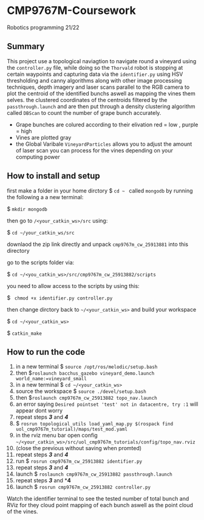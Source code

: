 # CMP9767M-Coursework
Robotics programming 21/22
## Summary 
This project use a topological naviagtion to navigate round a vineyard using the `controller.py` file, while doing so the `Thorvald` robot is stopping at certain waypoints and capturing data via the `identifier.py` using HSV thresholding and canny algorithms along with other image processing techniques, depth imagery and laser scans parallel to the RGB camera to plot the centroid of the identified bunchs aswell as mapping the vines them selves.
the clustered coordinates of the centroids filtered by the `passthrough.launch` and are then put through a density clustering algorithm called `DBScan` to count the number of grape bunch accurately. 

- Grape bunches are colured according to their elivation red = low , purple = high 
- Vines are plotted gray
- the Global Varibale `VineyardParticles` allows you to adjust the amount of laser scan you can process for the vines depending on your computing power 




## How to install and setup 
first make a folder in your home dirctory $ `cd ~ ` called `mongodb` by running the following a a new terminal: 

$ `mkdir mongodb`

then go to `/<your_catkin_ws>/src` using:

$ `cd ~/your_catkin_ws/src`

downlaod the zip link directly and unpack `cmp9767m_cw_25913881` into this directory 

go to the scripts folder via:

$ `cd ~/<you_catkin_ws>/src/cmp9767m_cw_25913882/scripts `

you need to allow access to the scripts by using this:

$ ` chmod +x identifier.py controller.py`

then change dirctory back to `~/<your_catkin_ws>` and build your workspace 

$ `cd ~/<your_catkin_ws> `

$ `catkin_make`





## How to run the code 

1. in a new terminal $ `source /opt/ros/melodic/setup.bash` 
2. then $`roslaunch bacchus_gazebo vineyard_demo.launch world_name:=vineyard_small`
3. in a new terminal $ `cd ~/<your_catkin_ws>` 
6. source the workspace $ `source ./devel/setup.bash` 
7. then $`roslaunch cmp9767m_cw_25913882 topo_nav.launch`
8. an error saying `Desired pointset 'test' not in datacentre, try :1` will appear dont worry 
9. repeat steps ***3*** and ***4***
10. $ `rosrun topological_utils load_yaml_map.py $(rospack find uol_cmp9767m_tutorial)/maps/test_mod.yaml`
11. in the rviz menu bar open config `~/<your_catkin_ws>/src/uol_cmp9767m_tutorials/config/topo_nav.rviz` 
12. (close the previous without saving when promted)
13. repeat steps ***3*** and ***4***
14. run $ `rosrun cmp9767m_cw_25913882 identifier.py` 
15. repeat steps ***3*** and ***4***
16. launch $ `roslaunch cmp9767m_cw_25913882 passthrough.launch`
17. repeat steps ***3*** and ***4**
18. launch $ `rosrun cmp9767m_cw_25913882 controller.py`

Watch the identifier terminal to see the tested number of total bunch and RViz for they cloud point mapping of each bunch aswell as the point cloud of the vines.
